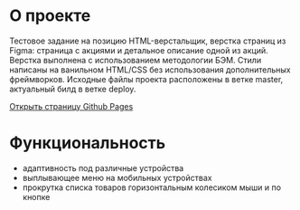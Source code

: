 # О проекте
Тестовое задание на позицию HTML-верстальщик, верстка страниц из Figma: страница с акциями и детальное описание одной из акций.
Верстка выполнена с использованием методологии БЭМ.
Стили написаны на ванильном HTML/CSS без использования дополнительных фреймворков.
Исходные файлы проекта расположены в ветке master, актуальный билд в ветке deploy.

[Открыть страницу Github Pages](https://linacor.github.io/electro-city/)

# Функциональность
- адаптивность под различные устройства
- выплывающее меню на мобильных устройствах
- прокрутка списка товаров горизонтальным колесиком мыши и по кнопке



